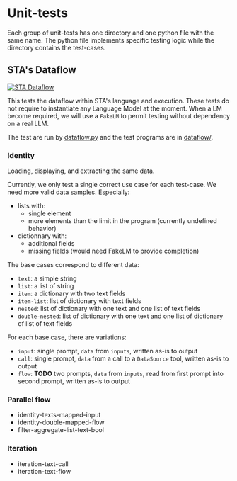 Unit-tests
==========

Each group of unit-tests has one directory and one python file with the same name.
The python file implements specific testing logic while the directory contains the test-cases.

## STA's Dataflow

[![STA Dataflow](https://github.com/LLNL/AutoCog/workflows/dataflow/badge.svg)](https://github.com/LLNL/AutoCog/actions)

This tests the dataflow within STA's language and execution.
These tests do not require to instantiate any Language Model at the moment.
When a LM become required, we will use a `FakeLM` to permit testing without dependency on a real LLM.

The test are run by [dataflow.py](./dataflow.py) and the test programs are in [dataflow/](./dataflow/).

### Identity

Loading, displaying, and extracting the same data.

Currently, we only test a single correct use case for each test-case.
We need more valid data samples. Especially:
 - lists with:
   - single element
   - more elements than the limit in the program (currently undefined behavior)
 - dictionnary with:
   - additional fields
   - missing fields (would need FakeLM to provide completion)

The base cases correspond to different data:
- `text`: a simple string
- `list`: a list of string
- `item`: a dictionary with two text fields
- `item-list`: list of dictionary with text fields
- `nested`: list of dictionary with one text and one list of text fields
- `double-nested`: list of dictionary with one text and one list of dictionary of list of text fields

For each base case, there are variations:
 - `input`: single prompt, `data` from `inputs`, written as-is to output
 - `call`: single prompt, `data` from a call to a `DataSource` tool, written as-is to output
 - `flow`: **TODO** two prompts, `data` from `inputs`, read from first prompt into second prompt, written as-is to output

### Parallel flow

- identity-texts-mapped-input
- identity-double-mapped-flow
- filter-aggregate-list-text-bool

### Iteration

- iteration-text-call
- iteration-text-flow
